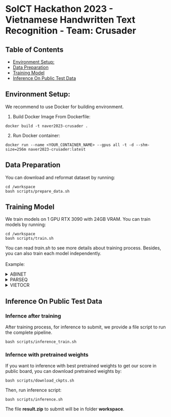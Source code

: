 # SoICT Hackathon 2023 - Vietnamese Handwritten Text Recognition - Team: Crusader

## Table of Contents

- [Environment Setup:](#environment-setup)
- [Data Preparation](#data-preparation)
- [Training Model](#train)
- [Inference On Public Test Data](#inference-on-testing-data)

## Environment Setup:

We recommend to use Docker for building environment.

1. Build Docker Image From Dockerfile:

```
docker build -t naver2023-crusader .
```

2. Run Docker container:

```
docker run --name <YOUR_CONTAINER_NAME> --gpus all -t -d --shm-size=256m naver2023-crusader:latest
```

## Data Preparation

You can download and reformat dataset by running:

```
cd /workspace
bash scripts/prepare_data.sh
```

## Training Model

We train models on 1 GPU RTX 3090 with 24GB VRAM. You can train models by running:

```
cd /workspace
bash scripts/train.sh
```

You can read _train.sh_ to see more details about training process. Besides, you can also train each model independently.
\
\
Example:

<details>
    <summary>ABINET</summary>

      cd /workspace/mmocr
      python tools/train.py \
        /workspace/mmocr/configs/textrecog/abinet/abinet_20e-custom_1.py \
        --work-dir /workspace/mmocr/workdir/abinet_v1 \
You can change parameters by editing config file in */mmocr/configs* folder.
</details>

<details>
      <summary>PARSEQ</summary>

      cd /workspace/parseq
      python3.8 train.py

</details>

<details>
      <summary>VIETOCR</summary>
      
      cd /workspace/vietocr
      python3.8 train_vietocr.py
</details>

## Inference On Public Test Data
### Infernce after training
After training process, for inference to submit, we provide a file script to run the complete pipeline.

```
bash scripts/inference_train.sh
```

### Infernce with pretrained weights
If you want to inference with best pretrained weights to get our score in public board, you can download pretrained weights by:

```
bash scripts/download_ckpts.sh
```

Then, run inference script:

```
bash scripts/inference.sh
```

The file **result.zip** to submit will be in folder **workspace**.
